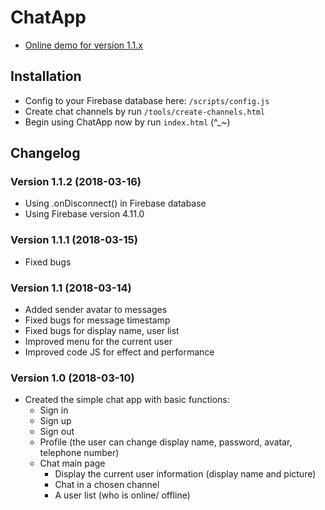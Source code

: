 # ChatApp
* [Online demo for version 1.1.x](https://www.vlexikon.com/demo/js-chatapp/v1.1/views/)

## Installation
* Config to your Firebase database here: `/scripts/config.js`
* Create chat channels by run `/tools/create-channels.html`
* Begin using ChatApp now by run `index.html` (^_~)

## Changelog
### Version 1.1.2 (2018-03-16)
* Using .onDisconnect() in Firebase database
* Using Firebase version 4.11.0
### Version 1.1.1 (2018-03-15)
* Fixed bugs
### Version 1.1 (2018-03-14)
* Added sender avatar to messages
* Fixed bugs for message timestamp
* Fixed bugs for display name, user list
* Improved menu for the current user
* Improved code JS for effect and performance
### Version 1.0 (2018-03-10)
* Created the simple chat app with basic functions:
   * Sign in
   * Sign up
   * Sign out
   * Profile (the user can change display name, password, avatar, telephone number)
   * Chat main page
      * Display the current user information (display name and picture)
      * Chat in a chosen channel      
      * A user list (who is online/ offline)